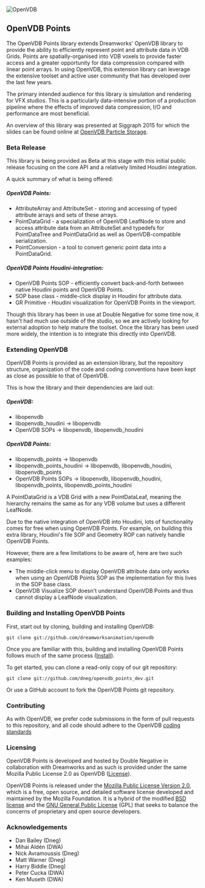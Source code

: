 ![OpenVDB](http://www.openvdb.org/images/openvdb_logo.png)


## OpenVDB Points

The OpenVDB Points library extends Dreamworks' OpenVDB library to provide the ability to efficiently represent point and attribute data in VDB Grids. Points are spatially-organised into VDB voxels to provide faster access and a greater opportunity for data compression compared with linear point arrays. In using OpenVDB, this extension library can leverage the extensive toolset and active user community that has developed over the last few years.

The primary intended audience for this library is simulation and rendering for VFX studios. This is a particularly data-intensive portion of a production pipeline where the effects of improved data compression, I/O and performance are most beneficial.

An overview of this library was presented at Siggraph 2015 for which the slides can be found online at [OpenVDB Particle Storage](http://www.openvdb.org/download/openvdb_particle_storage_2015.pdf).


### Beta Release

This library is being provided as Beta at this stage with this initial public release focusing on the core API and a relatively limited Houdini integration.

A quick summary of what is being offered:

##### OpenVDB Points:

* AttributeArray and AttributeSet - storing and accessing of typed attribute arrays and sets of these arrays.
* PointDataGrid - a specialization of OpenVDB LeafNode to store and access attribute data from an AttributeSet and typedefs for PointDataTree and PointDataGrid as well as OpenVDB-compatible serialization.
* PointConversion - a tool to convert generic point data into a PointDataGrid.

##### OpenVDB Points Houdini-integration:

* OpenVDB Points SOP - efficiently convert back-and-forth between native Houdini points and OpenVDB Points.
* SOP base class - middle-click display in Houdini for attribute data.
* GR Primitive - Houdini visualization for OpenVDB Points in the viewport.

Though this library has been in use at Double Negative for some time now, it hasn't had much use outside of the studio, so we are actively looking for external adoption to help mature the toolset. Once the library has been used more widely, the intention is to integrate this directly into OpenVDB.


### Extending OpenVDB

OpenVDB Points is provided as an extension library, but the repository structure, organization of the code and coding conventions have been kept as close as possible to that of OpenVDB.

This is how the library and their dependencies are laid out:

##### OpenVDB:

* libopenvdb
* libopenvdb_houdini -> libopenvdb
* OpenVDB SOPs -> libopenvdb, libopenvdb_houdini

##### OpenVDB Points:

* libopenvdb_points -> libopenvdb
* libopenvdb_points_houdini -> libopenvdb, libopenvdb_houdini, libopenvdb_points
* OpenVDB Points SOPs -> libopenvdb, libopenvdb_houdini, libopenvdb_points, libopenvdb_points_houdini

A PointDataGrid is a VDB Grid with a new PointDataLeaf, meaning the hierarchy remains the same as for any VDB volume but uses a different LeafNode.

Due to the native integration of OpenVDB into Houdini, lots of functionality comes for free when using OpenVDB Points. For example, on building this extra library, Houdini's file SOP and Geometry ROP can natively handle OpenVDB Points.

However, there are a few limitations to be aware of, here are two such examples:

* The middle-click menu to display OpenVDB attribute data only works when using an OpenVDB Points SOP as the implementation for this lives in the SOP base class.
* OpenVDB Visualize SOP doesn't understand OpenVDB Points and thus cannot display a LeafNode visualization.


### Building and Installing OpenVDB Points

First, start out by cloning, building and installing OpenVDB:

```
git clone git://github.com/dreamworksanimation/openvdb
```

Once you are familiar with this, building and installing OpenVDB Points follows much of the same process ([Install](https://github.com/dreamworksanimation/openvdb/blob/master/openvdb/INSTALL)).

To get started, you can clone a read-only copy of our git repository:

```
git clone git://github.com/dneg/openvdb_points_dev.git
```

Or use a GitHub account to fork the OpenVDB Points git repository.


### Contributing

As with OpenVDB, we prefer code submissions in the form of pull requests to this repository, and all code should adhere to the OpenVDB [coding standards](http://www.openvdb.org/documentation/doxygen/codingStyle.html)


### Licensing

OpenVDB Points is developed and hosted by Double Negative in collaboration with Dreamworks and as such is provided under the same Mozilla Public License 2.0 as OpenVDB ([License](http://www.openvdb.org/license)).

OpenVDB Points is released under the [Mozilla Public License Version 2.0](https://www.mozilla.org/MPL/2.0/), which is a free, open source, and detailed software license developed and maintained by the Mozilla Foundation. It is a hybrid of the modified [BSD license](https://en.wikipedia.org/wiki/BSD_licenses#3-clause) and the [GNU General Public License](https://en.wikipedia.org/wiki/GNU_General_Public_License) (GPL) that seeks to balance the concerns of proprietary and open source developers.


### Acknowledgements

* Dan Bailey (Dneg)
* Mihai Ald&eacute;n (DWA)
* Nick Avramoussis (Dneg)
* Matt Warner (Dneg)
* Harry Biddle (Dneg)
* Peter Cucka (DWA)
* Ken Museth (DWA)
